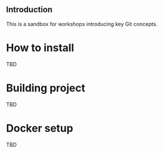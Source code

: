 Introduction
------------

This is a sandbox for workshops introducing key Git concepts.

How to install
==============

TBD

Building project
================

TBD

Docker setup
============

TBD
